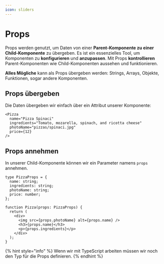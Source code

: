 ```yaml
---
icon: sliders
---
```


# Props

Props werden genutzt, um Daten von einer **Parent-Komponente zu einer Child-Komponente** zu übergeben. Es ist ein essenzielles Tool, um Komponenten zu **konfigurieren** und **anzupassen**. Mit Props **kontrollieren** Parent-Komponenten wie Child-Komponenten aussehen und funktionieren.

**Alles Mögliche** kann als Props übergeben werden: Strings, Arrays, Objekte, Funktionen, sogar andere Komponenten.

## Props übergeben

Die Daten übergeben wir einfach über ein Attribut unserer Komponente:

```tsx
<Pizza
  name="Pizza Spinaci"
  ingredients="Tomato, mozarella, spinach, and ricotta cheese"
  photoName="pizzas/spinaci.jpg"
  price={12}
/>
```

## Props annehmen

In unserer Child-Komponente können wir ein Parameter namens `props` annehmen.

```tsx
type PizzaProps = {
  name: string;
  ingredients: string;
  photoName: string;
  price: number;
};

function Pizza(props: PizzaProps) {
  return (
    <div>
      <img src={props.photoName} alt={props.name} />
      <h3>{props.name}</h3>
      <p>{props.ingredients}</p>
    </div>
  );
}
```

{% hint style="info" %}
Wenn wir mit TypeScript arbeiten müssen wir noch den Typ für die Props definieren.
{% endhint %}
